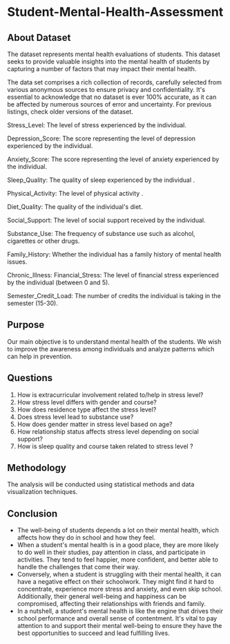 # Student-Mental-Health-Assessment

## About Dataset

The dataset represents mental health evaluations of students. This dataset seeks to provide valuable insights into the mental health of students by capturing a number of factors that may impact their mental health.

The data set comprises a rich collection of records, carefully selected from various anonymous sources to ensure privacy and confidentiality. It's essential to acknowledge that no dataset is ever 100% accurate, as it can be affected by numerous sources of error and uncertainty. For previous listings, check older versions of the dataset.

Stress_Level: The level of stress experienced by the individual.

Depression_Score: The score representing the level of depression experienced by the individual.

Anxiety_Score: The score representing the level of anxiety experienced by the individual.

Sleep_Quality: The quality of sleep experienced by the individual .

Physical_Activity: The level of physical activity .

Diet_Quality: The quality of the individual's diet.

Social_Support: The level of social support received by the individual.

Substance_Use: The frequency of substance use such as alcohol, cigarettes or other drugs.

Family_History: Whether the individual has a family history of mental health issues.

Chronic_Illness: Financial_Stress: The level of financial stress experienced by the individual (between 0 and 5).

Semester_Credit_Load: The number of credits the individual is taking in the semester (15-30). 


## Purpose
Our main objective is to understand mental health of the students. We wish to improve the awareness among individuals and analyze patterns which can help in prevention.


## Questions

1. How is extracurricular involvement related to/help in stress level?
2. How stress level differs with gender and course?
3. How does residence type affect the stress level?
4. Does stress level lead to substance use?
5. How does gender matter in stress level based on age?
6. How relationship status affects stress level depending on social support?
7. How is sleep quality and course taken related to stress level ?


## Methodology
The analysis will be conducted using statistical methods and data visualization techniques.

## Conclusion
- The well-being of students depends a lot on their mental health, which affects how they do in school and how they feel.
- When a student's mental health is in a good place, they are more likely to do well in their studies, pay attention in class, and participate in activities. They tend to feel happier, more confident, and better able to handle the challenges that come their way.
- Conversely, when a student is struggling with their mental health, it can have a negative effect on their schoolwork. They might find it hard to concentrate, experience more stress and anxiety, and even skip school. Additionally, their general well-being and happiness can be compromised, affecting their relationships with friends and family.
- In a nutshell, a student's mental health is like the engine that drives their school performance and overall sense of contentment. It's vital to pay attention to and support their mental well-being to ensure they have the best opportunities to succeed and lead fulfilling lives.
